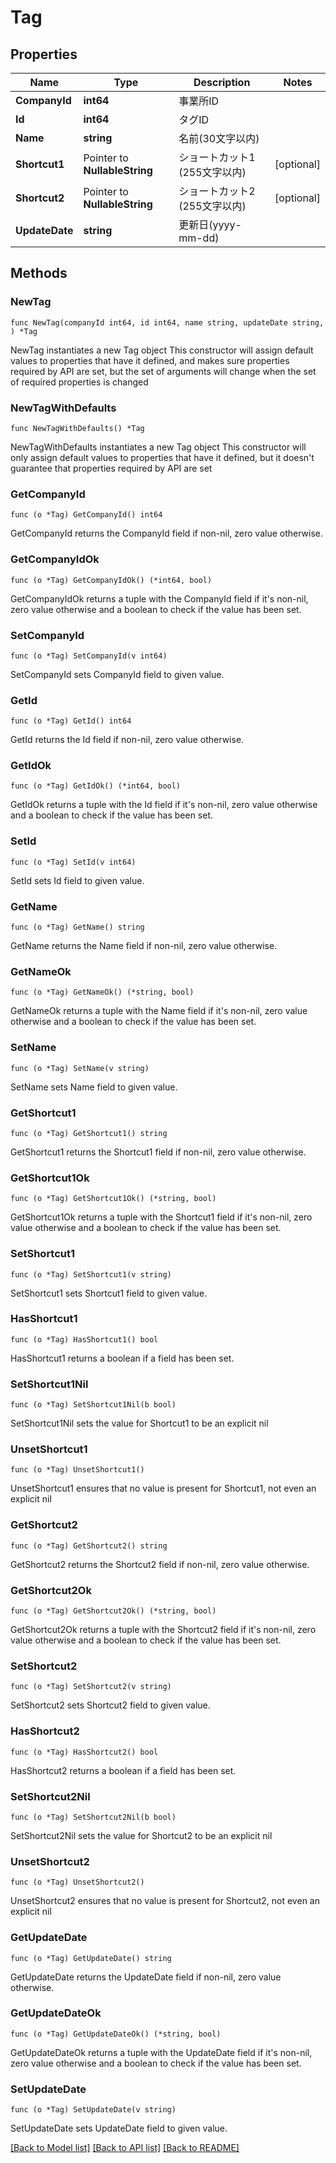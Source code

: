 # Tag

## Properties

Name | Type | Description | Notes
------------ | ------------- | ------------- | -------------
**CompanyId** | **int64** | 事業所ID | 
**Id** | **int64** | タグID | 
**Name** | **string** | 名前(30文字以内) | 
**Shortcut1** | Pointer to **NullableString** | ショートカット1 (255文字以内) | [optional] 
**Shortcut2** | Pointer to **NullableString** | ショートカット2 (255文字以内) | [optional] 
**UpdateDate** | **string** | 更新日(yyyy-mm-dd) | 

## Methods

### NewTag

`func NewTag(companyId int64, id int64, name string, updateDate string, ) *Tag`

NewTag instantiates a new Tag object
This constructor will assign default values to properties that have it defined,
and makes sure properties required by API are set, but the set of arguments
will change when the set of required properties is changed

### NewTagWithDefaults

`func NewTagWithDefaults() *Tag`

NewTagWithDefaults instantiates a new Tag object
This constructor will only assign default values to properties that have it defined,
but it doesn't guarantee that properties required by API are set

### GetCompanyId

`func (o *Tag) GetCompanyId() int64`

GetCompanyId returns the CompanyId field if non-nil, zero value otherwise.

### GetCompanyIdOk

`func (o *Tag) GetCompanyIdOk() (*int64, bool)`

GetCompanyIdOk returns a tuple with the CompanyId field if it's non-nil, zero value otherwise
and a boolean to check if the value has been set.

### SetCompanyId

`func (o *Tag) SetCompanyId(v int64)`

SetCompanyId sets CompanyId field to given value.


### GetId

`func (o *Tag) GetId() int64`

GetId returns the Id field if non-nil, zero value otherwise.

### GetIdOk

`func (o *Tag) GetIdOk() (*int64, bool)`

GetIdOk returns a tuple with the Id field if it's non-nil, zero value otherwise
and a boolean to check if the value has been set.

### SetId

`func (o *Tag) SetId(v int64)`

SetId sets Id field to given value.


### GetName

`func (o *Tag) GetName() string`

GetName returns the Name field if non-nil, zero value otherwise.

### GetNameOk

`func (o *Tag) GetNameOk() (*string, bool)`

GetNameOk returns a tuple with the Name field if it's non-nil, zero value otherwise
and a boolean to check if the value has been set.

### SetName

`func (o *Tag) SetName(v string)`

SetName sets Name field to given value.


### GetShortcut1

`func (o *Tag) GetShortcut1() string`

GetShortcut1 returns the Shortcut1 field if non-nil, zero value otherwise.

### GetShortcut1Ok

`func (o *Tag) GetShortcut1Ok() (*string, bool)`

GetShortcut1Ok returns a tuple with the Shortcut1 field if it's non-nil, zero value otherwise
and a boolean to check if the value has been set.

### SetShortcut1

`func (o *Tag) SetShortcut1(v string)`

SetShortcut1 sets Shortcut1 field to given value.

### HasShortcut1

`func (o *Tag) HasShortcut1() bool`

HasShortcut1 returns a boolean if a field has been set.

### SetShortcut1Nil

`func (o *Tag) SetShortcut1Nil(b bool)`

 SetShortcut1Nil sets the value for Shortcut1 to be an explicit nil

### UnsetShortcut1
`func (o *Tag) UnsetShortcut1()`

UnsetShortcut1 ensures that no value is present for Shortcut1, not even an explicit nil
### GetShortcut2

`func (o *Tag) GetShortcut2() string`

GetShortcut2 returns the Shortcut2 field if non-nil, zero value otherwise.

### GetShortcut2Ok

`func (o *Tag) GetShortcut2Ok() (*string, bool)`

GetShortcut2Ok returns a tuple with the Shortcut2 field if it's non-nil, zero value otherwise
and a boolean to check if the value has been set.

### SetShortcut2

`func (o *Tag) SetShortcut2(v string)`

SetShortcut2 sets Shortcut2 field to given value.

### HasShortcut2

`func (o *Tag) HasShortcut2() bool`

HasShortcut2 returns a boolean if a field has been set.

### SetShortcut2Nil

`func (o *Tag) SetShortcut2Nil(b bool)`

 SetShortcut2Nil sets the value for Shortcut2 to be an explicit nil

### UnsetShortcut2
`func (o *Tag) UnsetShortcut2()`

UnsetShortcut2 ensures that no value is present for Shortcut2, not even an explicit nil
### GetUpdateDate

`func (o *Tag) GetUpdateDate() string`

GetUpdateDate returns the UpdateDate field if non-nil, zero value otherwise.

### GetUpdateDateOk

`func (o *Tag) GetUpdateDateOk() (*string, bool)`

GetUpdateDateOk returns a tuple with the UpdateDate field if it's non-nil, zero value otherwise
and a boolean to check if the value has been set.

### SetUpdateDate

`func (o *Tag) SetUpdateDate(v string)`

SetUpdateDate sets UpdateDate field to given value.



[[Back to Model list]](../README.md#documentation-for-models) [[Back to API list]](../README.md#documentation-for-api-endpoints) [[Back to README]](../README.md)


